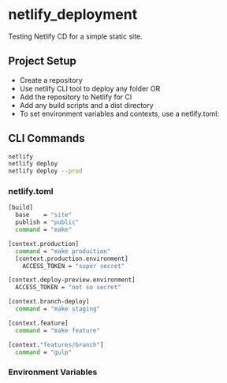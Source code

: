# netlify_deployment

Testing Netlify CD for a simple static site.

## Project Setup

* Create a repository
* Use netlify CLI tool to deploy any folder OR
* Add the repository to Netlify for CI
* Add any build scripts and a dist directory
* To set environment variables and contexts, use a netlify.toml:

## CLI Commands

```sh
netlify
netlify deploy
netlify deploy --prod
```

### netlify.toml

``` sh
[build]
  base    = "site"
  publish = "public"
  command = "make"

[context.production]
  command = "make production"
  [context.production.environment]
    ACCESS_TOKEN = "super secret"

[context.deploy-preview.environment]
  ACCESS_TOKEN = "not so secret"

[context.branch-deploy]
  command = "make staging"

[context.feature]
  command = "make feature"

[context."features/branch"]
  command = "gulp"
```

### Environment Variables